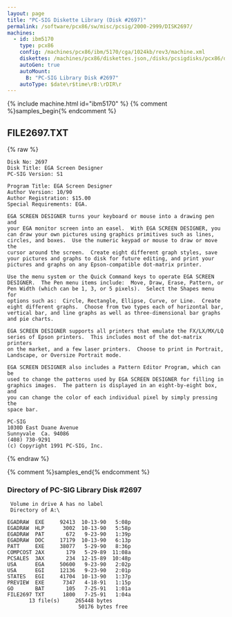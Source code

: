 ```yaml
---
layout: page
title: "PC-SIG Diskette Library (Disk #2697)"
permalink: /software/pcx86/sw/misc/pcsig/2000-2999/DISK2697/
machines:
  - id: ibm5170
    type: pcx86
    config: /machines/pcx86/ibm/5170/cga/1024kb/rev3/machine.xml
    diskettes: /machines/pcx86/diskettes.json,/disks/pcsigdisks/pcx86/diskettes.json
    autoGen: true
    autoMount:
      B: "PC-SIG Library Disk #2697"
    autoType: $date\r$time\rB:\rDIR\r
---
```


{% include machine.html id="ibm5170" %}
{% comment %}samples_begin{% endcomment %}

## FILE2697.TXT

{% raw %}
```
Disk No: 2697
Disk Title: EGA Screen Designer
PC-SIG Version: S1

Program Title: EGA Screen Designer
Author Version: 10/90
Author Registration: $15.00
Special Requirements: EGA.

EGA SCREEN DESIGNER turns your keyboard or mouse into a drawing pen and
your EGA monitor screen into an easel.  With EGA SCREEN DESIGNER, you
can draw your own pictures using graphics primitives such as lines,
circles, and boxes.  Use the numeric keypad or mouse to draw or move the
cursor around the screen.  Create eight different graph styles, save
your pictures and graphs to disk for future editing, and print your
pictures and graphs on any Epson-compatible dot-matrix printer.

Use the menu system or the Quick Command keys to operate EGA SCREEN
DESIGNER.  The Pen menu items include:  Move, Draw, Erase, Pattern, or
Pen Width (which can be 1, 3, or 5 pixels).  Select the Shapes menu for
options such as:  Circle, Rectangle, Ellipse, Curve, or Line.  Create
eight different graphs.  Choose from two types each of horizontal bar,
vertical bar, and line graphs as well as three-dimensional bar graphs
and pie charts.

EGA SCREEN DESIGNER supports all printers that emulate the FX/LX/MX/LQ
series of Epson printers.  This includes most of the dot-matrix printers
on the market, and a few laser printers.  Choose to print in Portrait,
Landscape, or Oversize Portrait mode.

EGA SCREEN DESIGNER also includes a Pattern Editor Program, which can be
used to change the patterns used by EGA SCREEN DESIGNER for filling in
graphics images.  The pattern is displayed in an eight-by-eight box, and
you can change the color of each individual pixel by simply pressing the
space bar.

PC-SIG
1030D East Duane Avenue
Sunnyvale  Ca. 94086
(408) 730-9291
(c) Copyright 1991 PC-SIG, Inc.
```
{% endraw %}

{% comment %}samples_end{% endcomment %}

### Directory of PC-SIG Library Disk #2697

     Volume in drive A has no label
     Directory of A:\

    EGADRAW  EXE     92413  10-13-90   5:08p
    EGADRAW  HLP      3002  10-13-90   5:58p
    EGADRAW  PAT       672   9-23-90   1:39p
    EGADRAW  DOC     17179  10-13-90   6:13p
    PATT     EXE     38077   5-29-90   8:36p
    COMPCOST 2AX       179   5-29-89  11:08a
    PCSALES  3AX       234  12-15-89  10:48p
    USA      EGA     50600   9-23-90   2:02p
    USA      EGI     12136   9-23-90   2:01p
    STATES   EGI     41704  10-13-90   1:37p
    PREVIEW  EXE      7347   4-18-91   1:15p
    GO       BAT       105   7-25-91   1:01a
    FILE2697 TXT      1800   7-25-91   1:04a
           13 file(s)     265448 bytes
                           50176 bytes free
